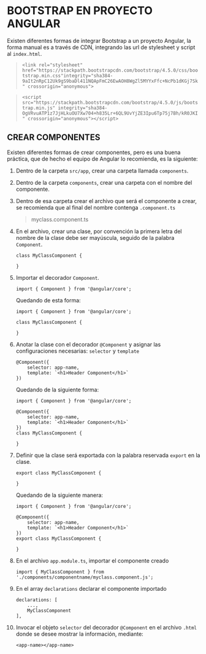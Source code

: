 # BOOTSTRAP EN PROYECTO ANGULAR

Existen diferentes formas de integrar Bootstrap a un proyecto Angular, la forma manual es a través de CDN, integrando las url de stylesheet y script al `index.html`.

> `<link rel="stylesheet" href="https://stackpath.bootstrapcdn.com/bootstrap/4.5.0/css/bootstrap.min.css"integrity="sha384-9aIt2nRpC12Uk9gS9baDl411NQApFmC26EwAOH8WgZl5MYYxFfc+NcPb1dKGj7Sk" crossorigin="anonymous">`

> `<script src="https://stackpath.bootstrapcdn.com/bootstrap/4.5.0/js/bootstrap.min.js" integrity="sha384-OgVRvuATP1z7JjHLkuOU7Xw704+h835Lr+6QL9UvYjZE3Ipu6Tp75j7Bh/kR0JKI" crossorigin="anonymous"></script>`

## CREAR COMPONENTES

Existen diferentes formas de crear componentes, pero es una buena práctica, que de hecho el equipo de Angular lo recomienda, es la siguiente:

1. Dentro de la carpeta `src/app`, crear una carpeta llamada `components`.
2. Dentro de la carpeta `components`, crear una carpeta con el nombre del componente.
3. Dentro de esa carpeta crear el archivo que será el componente a crear, se recomienda que al final del nombre contenga `.component.ts`
    > myclass.component.ts

4. En el archivo, crear una clase, por convención la primera letra del nombre de la clase debe ser mayúscula, seguido de la palabra `Component`.
    ~~~
    class MyClassComponent {
        
    }
    ~~~
5. Importar el decorador  `Component`.
    ~~~
    import { Component } from '@angular/core';
    ~~~

    Quedando de esta forma:

    ~~~
    import { Component } from '@angular/core';

    class MyClassComponent {
        
    }
    ~~~

6. Anotar la clase con el decorador `@Component` y asignar las configuraciones necesarias: `selector` y `template`

    ~~~
    @Component({
        selector: app-name,
        template: `<h1>Header Component</h1>`
    })
    ~~~

    Quedando de la siguiente forma:

    ~~~
    import { Component } from '@angular/core';

    @Component({
        selector: app-name,
        template: `<h1>Header Component</h1>`
    })
    class MyClassComponent {
        
    }
    ~~~

7. Definir que la clase será exportada con la palabra reservada `export` en la clase.

    ~~~
    export class MyClassComponent {
        
    }
    ~~~

    Quedando de la siguiente manera:

    ~~~
    import { Component } from '@angular/core';

    @Component({
        selector: app-name,
        template: `<h1>Header Component</h1>`
    })
    export class MyClassComponent {
        
    }
    ~~~
8. En el archivo `app.module.ts`, importar el componente creado

    ~~~
    import { MyClassComponent } from './components/componentname/myclass.component.js';
    ~~~

9. En el array `declarations` declarar el componente importado

    ~~~
    declarations: [
        ...,
        MyClassComponent
    ],
    ~~~

10. Invocar el objeto `selector` del decorador `@Component` en el archivo `.html` donde se desee mostrar la información, mediante:

    ~~~
    <app-name></app-name>
    ~~~